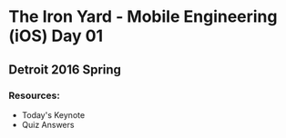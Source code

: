 # The Iron Yard - Mobile Engineering (iOS) Day 01
## Detroit 2016 Spring

### Resources:
* Today's Keynote
* Quiz Answers